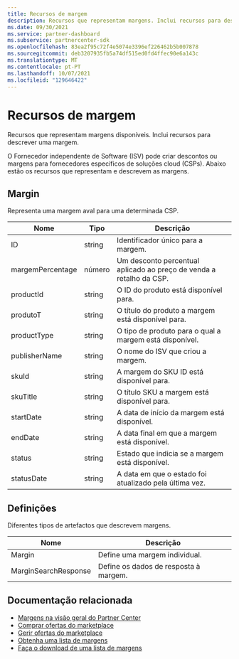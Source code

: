 ```yaml
---
title: Recursos de margem
description: Recursos que representam margens. Inclui recursos para descrever as margens.
ms.date: 09/30/2021
ms.service: partner-dashboard
ms.subservice: partnercenter-sdk
ms.openlocfilehash: 83ea2f95c72f4e5074e3396ef226462b5b007878
ms.sourcegitcommit: deb3207935fb5a74df515ed0fd4ffec90e6a143c
ms.translationtype: MT
ms.contentlocale: pt-PT
ms.lasthandoff: 10/07/2021
ms.locfileid: "129646422"
---
```

# <a name="margin-resources"></a>Recursos de margem

Recursos que representam margens disponíveis. Inclui recursos para descrever uma margem.  

O Fornecedor independente de Software (ISV) pode criar descontos ou margens para fornecedores específicos de soluções cloud (CSPs). Abaixo estão os recursos que representam e descrevem as margens.
                
## <a name="margin"></a>Margin                   
                        
Representa uma margem aval para uma determinada CSP.
                
| Nome            | Tipo            | Descrição                               |
|-----------------|-----------------|-------------------------------------------|
| ID              | string          | Identificador único para a margem.         |
| margemPercentage | número         | Um desconto percentual aplicado ao preço de venda a retalho da CSP.  |
| productId       | string          | O ID do produto está disponível para.   |
| produtoT    | string          | O título do produto a margem está disponível para. |
| productType     | string          | O tipo de produto para o qual a margem está disponível.   |
| publisherName   | string          | O nome do ISV que criou a margem.  |
| skuId           | string          | A margem do SKU ID está disponível para.  |
| skuTitle        | string          | O título SKU a margem está disponível para. |
| startDate       | string          | A data de início da margem está disponível. |
| endDate         | string          | A data final em que a margem está disponível. |
| status          | string          | Estado que indicia se a margem está disponível. |
| statusDate      | string          | A data em que o estado foi atualizado pela última vez. |

## <a name="definitions"></a>Definições

Diferentes tipos de artefactos que descrevem margens.                    

| Nome            | Descrição          |
|-----------------|----------------------|
| Margin |  Define uma margem individual.  |    
| MarginSearchResponse |  Define os dados de resposta à margem.  |  
        
## <a name="related-documentation"></a>Documentação relacionada

- [Margens na visão geral do Partner Center](/partner-center/csp-commercial-marketplace-margins)
- [Comprar ofertas do marketplace](/partner-center/csp-commercial-marketplace-purchase)
- [Gerir ofertas do marketplace](/partner-center/csp-commercial-marketplace-manage)
- [Obtenha uma lista de margens](get-margins.md)
- [Faça o download de uma lista de margens](download-margins.md)
